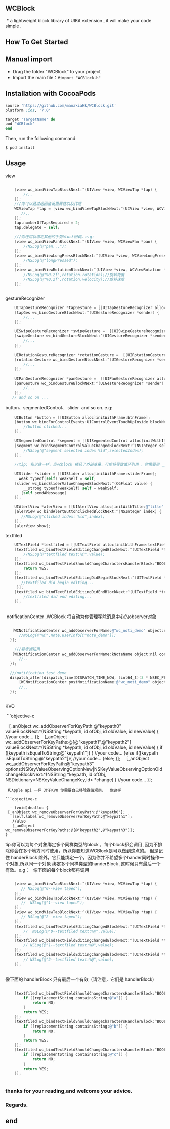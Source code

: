 ## WCBlock

  * a lightweight block library of UIKit extension , it will  make your code simple .
  
## How To Get Started

## Manual import

  * Drag the folder "WCBlock"  to your project
  * Import the main file：`#import "WCBlock.h"`
  
## Installation with CocoaPods

```ruby
source 'https://github.com/manakiaHk/WCBlock.git'
platform :ios, '7.0'

target 'TargetName' do
pod 'WCBlock'
end
```

Then, run the following command:

```bash
$ pod install
```
## Usage

   
view

```objective-c
    
    [view wc_bindViewTapBlockNext:^(UIView *view, WCViewTap *tap) {
        //..
    }];
    ///你可以通过返回值设置属性以及代理 
    WCViewTap *tap = [view wc_bindViewTapBlockNext:^(UIView *view, WCViewTap *tap) {
       //..
    }];
    tap.numberOfTapsRequired = 2;
    tap.delegate = self;
    
    ///你还可以绑定其他的手势block回调。e.g:
    [view wc_bindViewPanBlockNext:^(UIView *view, WCViewPan *pan) {
        //NSLog(@"pan...");
    }];
    [view wc_bindViewLongPressBlockNext:^(UIView *view, WCViewLongPress *longPress) {
        //NSLog(@"longPressed");
    }];
    [view wc_bindViewRotationBlockNext:^(UIView *view, WCViewRotation *rotation) {
        //NSLog(@"%0.2f",rotation.rotation);//旋转角度
        //NSLog(@"%0.2f",rotation.velocity);//旋转速度
    }];
   
```
    
gestureRecognizer

```objective-c
    UITapGestureRecognizer *tapGesture = [[UITapGestureRecognizer alloc]init];
    [tapGes wc_bindGestureBlockNext:^(UIGestureRecognizer *sender) {
        //...
    }];
    
    UISwipeGestureRecognizer *swipeGesture =  [[UISwipeGestureRecognizer alloc]init];
    [swipeGesture wc_bindGestureBlockNext:^(UIGestureRecognizer *sender) {
        //...
    }];
    
    UIRotationGestureRecognizer *rotationGesture =  [[UIRotationGestureRecognizer alloc]init];
    [rotationGesture wc_bindGestureBlockNext:^(UIGestureRecognizer *sender) {
        //...
    }];
    
    UIPanGestureRecognizer *panGesture =  [[UIPanGestureRecognizer alloc]init];
    [panGesture wc_bindGestureBlockNext:^(UIGestureRecognizer *sender) {
        //...
    }];
   // and so on ...
```
    
button、segmentedControl、 slider  and so on.  e.g:

```objective-c
    UIButton *button = [[UIButton alloc]initWithFrame:btnFrame];
    [button wc_bindForControlEvents:UIControlEventTouchUpInside blockNext:^(id sender) {
        //button clicked...
    }];
    
    UISegmentedControl *segment = [[UISegmentedControl alloc]initWithItems:@[@"title0",@"title1",@"title2"]];
    [segment wc_bindSegmentControlValueChangedBlockNext:^(NSInteger selectedIndex) {
        //NSLog(@"segment selected index %ld",selectedIndex);
    }];
    
    //tip: 和以往一样，当wcblock 捕获了外部变量，可能将导致循环引用 ，你需要用 __weak 避免这样事情发生  
    
    UISlider *slider = [[UISlider alloc]initWithFrame:sliderFrame];
    __weak typeof(self) weakSelf = self;
    [slider wc_bindSliderValueChangedBlockNext:^(CGFloat value) {
        __strong typeof(weakSelf) self = weakSelf;
       [self sendAMesseage]
    }];
    
    UIAlertView *alerView = [[UIAlertView alloc]initWithTitle:@"title" message:@"message" delegate:nil      cancelButtonTitle:@"cancle" otherButtonTitles:@"ok", nil];
    [alerView wc_bindAlertButtonClickedBlockNext:^(NSInteger index) {
       //NSLog(@"clicked index: %ld",index);
    }];
    [alerView show];
```
textfiled

```objective-c
    UITextField *textfiled = [[UITextField alloc]initWithFrame:textFieldframe];
    [textfiled wc_bindTextFieldEditingChangedBlockNext:^(UITextField *textField, NSString *value) {
        //NSLog(@"textfiled text:%@",value);
    }];
    [textfiled wc_bindTextFieldShouldChangeCharactersHandlerBlock:^BOOL(UITextField *textField, NSRange shouldChangeCharactersInRange, NSString *replacementString) {
        return YES;
    }];
    [textfiled wc_bindTextFieldEditingDidBeginBlockNext:^(UITextField *textField) {
       //textfiled did begin editing...
     }];
    [textfiled wc_bindTextFieldEditingDidEndBlockNext:^(UITextField *textField) {
        //textfiled did end editing... 
    }];
    
``` 

  notificationCenter ,WCBlock 将自动为你管理移除消息中心的observer对象 
  
  ```objective-c
  
    [WCNotificationCenter wc_addObserverForName:@"wc_noti_demo" object:nil contextObj:self blockNext:^(NSNotification * _Nullable note) {
       //NSLog(@"%@",note.userInfo[@"note_demo"]);
    }];
    
     ///异步通知用
    [WCNotificationCenter wc_addObserverForName:kNoteName object:nil contextObj:self queue:[NSOperationQueue mainQueue] blockNext:^(NSNotification * _Nullable note) {
        //..
    }];
    
    ///notification test demo
    dispatch_after(dispatch_time(DISPATCH_TIME_NOW, (int64_t)(3 * NSEC_PER_SEC)), dispatch_get_main_queue(), ^{
        [WCNotificationCenter postNotificationName:@"wc_noti_demo" object:nil userInfo:@{@"note_demo":@"WCBlock将自动为你管理移除observer对象"}];
        //..
    });
    
```
 KVO 
 
  ```objective-c 
  
    [_anObject wc_addObserverForKeyPath:@"keypath0" valueBlockNext:^(NSString *keypath, id ofObj, id oldValue, id newValue) {
        //your code...
    }];
    [_anObject wc_addObserverForKeyPaths:@[@"keypath1",@"keypath2"] valueBlockNext:^(NSString *keypath, id ofObj, id oldValue, id newValue) {
        if ([keypath isEqualToString:@"keypath1"]) {
             //your code...
        }else if([keypath isEqualToString:@"keypath2"]){
            //your code...
        }else;
    }];
     [_anObject wc_addObserverForKeyPath:@"keypath3" options:NSKeyValueObservingOptionNew|NSKeyValueObservingOptionOld changeBlockNext:^(NSString *keypath, id ofObj, NSDictionary<NSKeyValueChangeKey,id> *change) {
        //your code...
    }];
    
    
   ```
  和Apple api 一样 对于KVO 你需要自己移除键值观察，  像这样
  
  ```objective-c
  
   - (void)dealloc {
    [_anObject wc_removeObserverForKeyPath:@"keypath0"];
    [self.label wc_removeObserverForKeyPath:@"keypath1"];
    //also 
    [_anObject wc_removeObserverForKeyPaths:@[@"keypath2",@"keypath3"]];
}

 ```    
 tip:你可以为每个对象绑定多个同样类型的block ，每个block都会调用 ,因为不排除你会在多个地方同时使用，所以你要知道WCBlock是可以做到这点的。 但是记住 handerBlock 除外，它只能绑定一个，因为你并不希望多个hander同时操作一个对象,所以同一个对象 绑定多个同样类型的handerBlock ,这时候只有最后一个有效。e.g：
   
像下面的每个block都将调用

```objective-c

    [view wc_bindViewTapBlockNext:^(UIView *view, WCViewTap *tap) {
       // NSLog(@"0--view taped");
    }];
    [view wc_bindViewTapBlockNext:^(UIView *view, WCViewTap *tap) {
       //  NSLog(@"1--view taped");
    }];
    [view wc_bindViewTapBlockNext:^(UIView *view, WCViewTap *tap) {
       // NSLog(@"2--view taped");
    }];
    [textfiled wc_bindTextFieldEditingChangedBlockNext:^(UITextField *textField, NSString *value) {
        //  NSLog(@"0--textfiled text:%@",value);
    }];
    [textfiled wc_bindTextFieldEditingChangedBlockNext:^(UITextField *textField, NSString *value) {
        // NSLog(@"1--textfiled text:%@",value);
    }];
    [textfiled wc_bindTextFieldEditingChangedBlockNext:^(UITextField *textField, NSString *value) {
        // NSLog(@"2--textfiled text:%@",value);
    }];
    
```
像下面的 handlerBlock 只有最后一个有效（请注意，它们是 handlerBlock)

```objective-c

    [textfiled wc_bindTextFieldShouldChangeCharactersHandlerBlock:^BOOL(UITextField *textField, NSRange shouldChangeCharactersInRange, NSString *replacementString) {
        if ([replacementString containsString:@"a"]) {
            return NO;
        }
        return YES;
    }];
    [textfiled wc_bindTextFieldShouldChangeCharactersHandlerBlock:^BOOL(UITextField *textField, NSRange shouldChangeCharactersInRange, NSString *replacementString) {
        if ([replacementString containsString:@"b"]) {
            return NO;
        }
        return YES;
    }];
    [textfiled wc_bindTextFieldShouldChangeCharactersHandlerBlock:^BOOL(UITextField *textField, NSRange shouldChangeCharactersInRange, NSString *replacementString) {
        if ([replacementString containsString:@"c"]) {
            return NO;
        }
        return YES;
    }];
    
```
   
 ### thanks for your reading,and welcome your advice.
 ### Regards.
 
 ## end 
 


